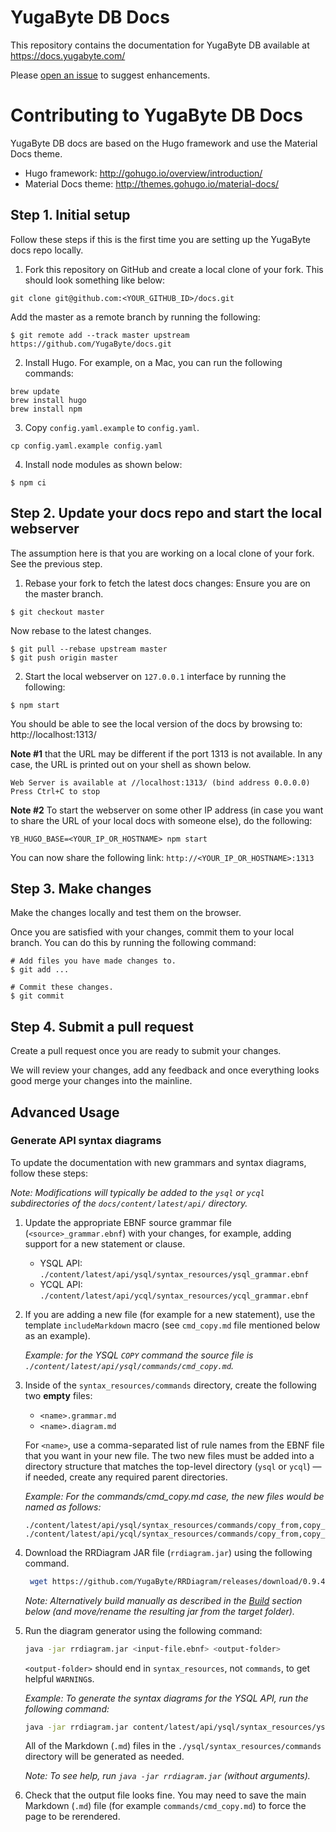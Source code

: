 # YugaByte DB Docs

This repository contains the documentation for YugaByte DB available at https://docs.yugabyte.com/

Please [open an issue](https://github.com/YugaByte/docs/issues) to suggest enhancements.


# Contributing to YugaByte DB Docs

YugaByte DB docs are based on the Hugo framework and use the Material Docs theme.

* Hugo framework: http://gohugo.io/overview/introduction/
* Material Docs theme: http://themes.gohugo.io/material-docs/


## Step 1. Initial setup

Follow these steps if this is the first time you are setting up the YugaByte docs repo locally.

1. Fork this repository on GitHub and create a local clone of your fork. This should look something like below:
```
git clone git@github.com:<YOUR_GITHUB_ID>/docs.git
```

Add the master as a remote branch by running the following:
```
$ git remote add --track master upstream https://github.com/YugaByte/docs.git
```

2. Install Hugo. For example, on a Mac, you can run the following commands:
```
brew update
brew install hugo
brew install npm
```

3. Copy `config.yaml.example` to `config.yaml`.
```
cp config.yaml.example config.yaml
```

4. Install node modules as shown below:
```
$ npm ci
```

## Step 2. Update your docs repo and start the local webserver

The assumption here is that you are working on a local clone of your fork. See the previous step.

1. Rebase your fork to fetch the latest docs changes:
Ensure you are on the master branch.
```
$ git checkout master
```

Now rebase to the latest changes.
```
$ git pull --rebase upstream master
$ git push origin master
```

2. Start the local webserver on `127.0.0.1` interface by running the following:
```
$ npm start
```

You should be able to see the local version of the docs by browsing to:
http://localhost:1313/

**Note #1** that the URL may be different if the port 1313 is not available. In any case, the URL is printed out on your shell as shown below.
```
Web Server is available at //localhost:1313/ (bind address 0.0.0.0)
Press Ctrl+C to stop
```

**Note #2** To start the webserver on some other IP address (in case you want to share the URL of your local docs with someone else), do the following:
```
YB_HUGO_BASE=<YOUR_IP_OR_HOSTNAME> npm start
```
You can now share the following link: `http://<YOUR_IP_OR_HOSTNAME>:1313`


## Step 3. Make changes

Make the changes locally and test them on the browser.

Once you are satisfied with your changes, commit them to your local branch. You can do this by running the following command:
```
# Add files you have made changes to.
$ git add ...

# Commit these changes.
$ git commit
```

## Step 4. Submit a pull request

Create a pull request once you are ready to submit your changes.

We will review your changes, add any feedback and once everything looks good merge your changes into the mainline.


## Advanced Usage

### Generate API syntax diagrams

To update the documentation with new grammars and syntax diagrams, follow these steps:

_Note: Modifications will typically be added to the `ysql` or `ycql` subdirectories of the `docs/content/latest/api/` directory._

1. Update the appropriate EBNF source grammar file (`<source>_grammar.ebnf`) with your changes, for example, adding support for a new statement or clause.

    - YSQL API: `./content/latest/api/ysql/syntax_resources/ysql_grammar.ebnf`
    - YCQL API: `./content/latest/api/ycql/syntax_resources/ycql_grammar.ebnf`

2. If you are adding a new file (for example for a new statement), use the template `includeMarkdown` macro (see `cmd_copy.md` file mentioned below as an example).

    _Example: for the YSQL `COPY` command the source file is `./content/latest/api/ysql/commands/cmd_copy.md`._

3. Inside of the `syntax_resources/commands` directory, create the following two **empty** files:
    - `<name>.grammar.md`
    - `<name>.diagram.md`

    For `<name>`, use a comma-separated list of rule names from the EBNF file that you want in your new file.
    The two new files must be added into a directory structure that matches the top-level directory (`ysql` or `ycql`) — if needed, create any required parent directories.

    _Example: For the commands/cmd_copy.md case, the new files would be named as follows:_
    ```
    ./content/latest/api/ysql/syntax_resources/commands/copy_from,copy_to,copy_option.grammar.md
    ./content/latest/api/ycql/syntax_resources/commands/copy_from,copy_to,copy_option.diagram.md
    ```

4. Download the RRDiagram JAR file (`rrdiagram.jar`) using the following command.

    ```bash
     wget https://github.com/YugaByte/RRDiagram/releases/download/0.9.4/rrdiagram.jar
    ```
    _Note: Alternatively build manually as described in the [Build](#build) section below (and move/rename the resulting jar from the target folder)._

5. Run the diagram generator using the following command:

    ```bash
    java -jar rrdiagram.jar <input-file.ebnf> <output-folder>
    ```

    `<output-folder>` should end in `syntax_resources`, not `commands`, to get helpful `WARNING`s.

    _Example: To generate the syntax diagrams for the YSQL API, run the following command:_
    ```bash
    java -jar rrdiagram.jar content/latest/api/ysql/syntax_resources/ysql_grammar.ebnf content/latest/api/ysql/syntax_resources/
    ```

    All of the Markdown (`.md`) files in the `./ysql/syntax_resources/commands` directory will be generated as needed.

    _Note: To see help, run `java -jar rrdiagram.jar` (without arguments)._

6. Check that the output file looks fine.
    You may need to save the main Markdown (`.md`) file (for example `commands/cmd_copy.md`) to force the page to be rerendered.
